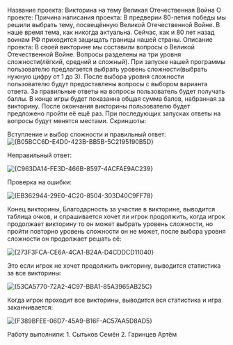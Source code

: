 Название проекта: Викторина на тему Великая Отечественная Война
О проекте: 
Причина написания проекта:
    В предверии 80-летия победы мы решили выбрать тему, посвещённую Великой Отечественной Войне. В наше время тема, как никогда актуальна. Сейчас, как и 80 лет назад воинам РФ приходится защищать границы нашей страны.
Описание проекта:
    В своей викторине мы составили вопросы о Великой Отечественной Войне.
    Вопросы разделены на три уровня сложности(лёгкий, средний и сложный). При запуске нашей программы пользователю предлагается выбрать уровень сложности(выбрать нужную цифру от 1 до 3). После выбора уровня сложности пользователю будут предоставлены вопросы с выбором варианта ответа. За правильные ответы на вопросы пользователь будет получать баллы. В конце игры будет показанна общая сумма балов, набранная за викторину. После окончания викторины пользователю будет предложено пройти её ещё раз.
    При последующих запусках ответы на вопросы будут менятся местами.
Скриншоты:

Вступление и выбор сложности и правильный ответ: 
![{B05BCC6D-E4D0-423B-BB5B-5C2195190B5D}](https://github.com/user-attachments/assets/90e87706-a1a1-4250-9256-2a643134dd6a)
        
Неправильный ответ:

![{C963DA14-FE3D-466B-8597-4ACFAE9AC239}](https://github.com/user-attachments/assets/e7bca616-f48c-46d0-840c-c09bdf967472)

Проверка на ошибки:

![{EB362944-29E0-4C20-8504-303D40C9FF78}](https://github.com/user-attachments/assets/64fa6df0-3cf2-47ad-becc-56b02e5f098d)

Конец викторины, Благодарность за участие в викторине, выводится таблица очков, и спрашивается хочет ли игрок продолжить, когда игрок продолжает викторину то он может выбрать уровень сложности, но пройти повторно уровень сложности он не может, после выбора уровня сложности он продолжает решать её:

![{273F3FCA-CE6A-4CA1-B24A-D4CDDCD11040}](https://github.com/user-attachments/assets/f1a7fc1e-84dd-4557-ac50-e04c385fd3e3)

Это если игрок не хочет продолжить викторину, выводится статистика за все викторины:

![{53CA5770-72A2-4C97-BBA1-85A3965AB25C}](https://github.com/user-attachments/assets/59b6fa72-fa0a-4970-bb10-e9ade22ca3b7)

Когда игрок проходит все викторины, выводится вся статистика и игра заканчивается:

![{F389BFEE-06D7-45A9-B16F-AC57AA5D8AD5}](https://github.com/user-attachments/assets/255b9557-46dc-4407-8140-df9152cb9116)

Работу выполнили:
    1. Сытьков Семён
    2. Гаринцев Артём














